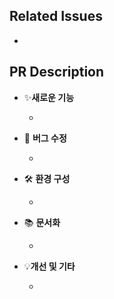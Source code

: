 ## Related Issues

* 

## PR Description

* ✨**새로운 기능**

  *

* 🐞 **버그 수정**

  *

* 🛠 **환경 구성**

  *

* 📚 **문서화**

  *

* 💡**개선 및 기타**

  *